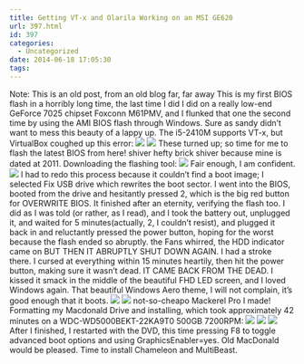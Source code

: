 ```yaml
---
title: Getting VT-x and Olarila Working on an MSI GE620
url: 397.html
id: 397
categories:
  - Uncategorized
date: 2014-06-18 17:05:30
tags:
---
```


Note: This is an old post, from an old blog far, far away This is my first BIOS flash in a horribly long time, the last time I did I did on a really low-end GeForce 7025 chipset Foxconn M61PMV, and I flunked that one the second time by using the AMI BIOS flash through Windows. Sure as sandy didn’t want to mess this beauty of a lappy up. The i5-2410M supports VT-x, but VirtualBox coughed up this error: [![](/wp-content/uploads/2014/06/2v7vrza-300x225.png)](/wp-content/uploads/2014/06/2v7vrza.png) [![](/wp-content/uploads/2014/06/adf6v6-300x198.png)](/wp-content/uploads/2014/06/adf6v6.png) [](http://forum-en.msi.com/index.php?topic=147711.0 "http://forum-en.msi.com/index.php?topic=147711.0") [](http://forum-en.msi.com/index.php?topic=150203.0 "http://forum-en.msi.com/index.php?topic=150203.0") These turned up; so time for me to flash the latest BIOS from here! shiver hefty brick shiver because mine is dated at 2011. Downloading the flashing tool: [![](/wp-content/uploads/2014/06/3499mpv-300x276.png)](/wp-content/uploads/2014/06/3499mpv.png) Fair enough, I am confident. [![](/wp-content/uploads/2014/06/13zu5hc-300x115.png)](/wp-content/uploads/2014/06/13zu5hc.png) I had to redo this process because it couldn’t find a boot image; I selected Fix USB drive which rewrites the boot sector. I went into the BIOS, booted from the drive and hesitantly pressed 2, which is the big red button for OVERWRITE BIOS. It finished after an eternity, verifying the flash too. I did as I was told (or rather, as I read), and I took the battery out, unplugged it, and waited for 5 minutes(actually, 2, I couldn’t resist), and plugged it back in and reluctantly pressed the power button, hoping for the worst because the flash ended so abruptly. the Fans whirred, the HDD indicator came on BUT THEN IT ABRUPTLY SHUT DOWN AGAIN. I had a stroke there. I cursed at everything within 15 minutes heartily, then hit the power button, making sure it wasn’t dead. IT CAME BACK FROM THE DEAD. I kissed it smack in the middle of the beautiful FHD LED screen, and I loved Windows again. That beautiful Windows Aero theme, I will not complain, it’s good enough that it boots. [![](/wp-content/uploads/2014/06/90bl8n-300x240.jpg)](/wp-content/uploads/2014/06/90bl8n.jpg) [![](/wp-content/uploads/2014/06/fkchoo-300x142.jpg)](/wp-content/uploads/2014/06/fkchoo.jpg) not-so-cheapo Mackerel Pro I made! Formatting my Macdonald Drive and installing, which took approximately 42 minutes on a WDC-WD5000BEKT-22KA9T0 500GB 7200RPM: [![](/wp-content/uploads/2014/06/33c14b9-300x248.jpg)](/wp-content/uploads/2014/06/33c14b9.jpg) [![](/wp-content/uploads/2014/06/FMOjZhJ-300x248.png)](/wp-content/uploads/2014/06/FMOjZhJ.png) [![](/wp-content/uploads/2014/06/fEt3u1k-300x248.jpg)](/wp-content/uploads/2014/06/fEt3u1k.jpg) After I finished, I restarted with the DVD, this time pressing F8 to toggle advanced boot options and using GraphicsEnabler=yes. Old MacDonald would be pleased. Time to install Chameleon and MultiBeast.